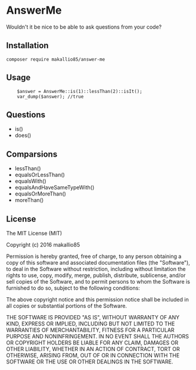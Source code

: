 AnswerMe
=======

Wouldn't it be nice to be able to ask questions from your code?


Installation
------------

```composer require makallio85/answer-me```

Usage
-----

```
    $answer = AnswerMe::is(1)::lessThan(2)::isIt();
    var_dump($answer); //true
```

Questions
---------

* is()
* does()

Comparsions
-----------

* lessThan()
* equalsOrLessThan()
* equalsWith()
* equalsAndHaveSameTypeWith()
* equalsOrMoreThan()
* moreThan()

License
-------
The MIT License (MIT)

Copyright (c) 2016 makallio85

Permission is hereby granted, free of charge, to any person obtaining a copy of this software and associated
documentation files (the "Software"), to deal in the Software without restriction, including without limitation
the rights to use, copy, modify, merge, publish, distribute, sublicense, and/or sell copies of the Software,
and to permit persons to whom the Software is furnished to do so, subject to the following conditions:

The above copyright notice and this permission notice shall be included in all copies or substantial portions of the
Software.

THE SOFTWARE IS PROVIDED "AS IS", WITHOUT WARRANTY OF ANY KIND, EXPRESS OR IMPLIED, INCLUDING BUT NOT LIMITED TO THE
WARRANTIES OF MERCHANTABILITY, FITNESS FOR A PARTICULAR PURPOSE AND NONINFRINGEMENT. IN NO EVENT SHALL THE AUTHORS OR
COPYRIGHT HOLDERS BE LIABLE FOR ANY CLAIM, DAMAGES OR OTHER LIABILITY, WHETHER IN AN ACTION OF CONTRACT, TORT OR
OTHERWISE, ARISING FROM, OUT OF OR IN CONNECTION WITH THE SOFTWARE OR THE USE OR OTHER DEALINGS IN THE SOFTWARE.